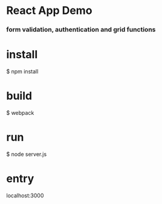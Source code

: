 # React App Demo

### form validation, authentication and grid functions

# install
$ npm install

# build
$ webpack

# run
$ node server.js

# entry
localhost:3000
